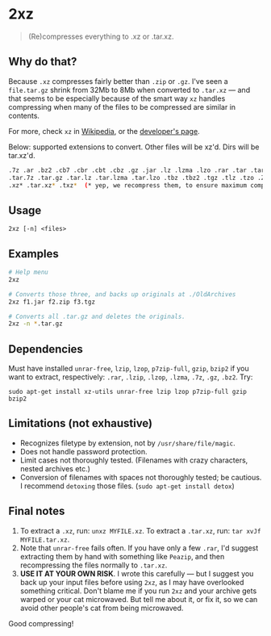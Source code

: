 # 2xz

> (Re)compresses everything to .xz or .tar.xz.

## Why do that?
Because `.xz` compresses fairly better than `.zip` or `.gz`. I've seen a `file.tar.gz` shrink from 32Mb to 8Mb when converted to `.tar.xz` — and that seems to be especially because of the smart way `xz` handles compressing when many of the files to be compressed are similar in contents. 

For more, check `xz` in [Wikipedia](https://en.wikipedia.org/wiki/Xz), or the [developer's page](http://tukaani.org/xz/).

Below: supported extensions to convert. Other files will be xz'd. Dirs will be tar.xz'd.
```bash
.7z .ar .bz2 .cb7 .cbr .cbt .cbz .gz .jar .lz .lzma .lzo .rar .tar .tar.bz2 
.tar.7z .tar.gz .tar.lz .tar.lzma .tar.lzo .tbz .tbz2 .tgz .tlz .tzo .Z .zip 
.xz* .tar.xz* .txz*  (* yep, we recompress them, to ensure maximum compression)
```

## Usage

`2xz [-n] <files>`

## Examples
```bash
# Help menu
2xz

# Converts those three, and backs up originals at ./OldArchives
2xz f1.jar f2.zip f3.tgz  

# Converts all .tar.gz and deletes the originals.
2xz -n *.tar.gz
```

## Dependencies
Must have installed `unrar-free`, `lzip`, `lzop`, `p7zip-full`, `gzip`, `bzip2`
if you want to extract, respectively: `.rar`, `.lzip`, `.lzop`, `.lzma`, `.7z`, `.gz`, `.bz2`. Try:

`sudo apt-get install xz-utils unrar-free lzip lzop p7zip-full gzip bzip2`


## Limitations (not exhaustive)
* Recognizes filetype by extension, not by `/usr/share/file/magic`.
* Does not handle password protection.
* Limit cases not thoroughly tested. (Filenames with crazy characters, nested archives etc.)
* Conversion of filenames with spaces not thoroughly tested; be cautious. I recommend `detoxing` those files. (`sudo apt-get install detox`)

## Final notes
1. To extract a `.xz`, run: `unxz MYFILE.xz`. To extract a `.tar.xz`, run: `tar xvJf MYFILE.tar.xz`.
2. Note that `unrar-free` fails often. If you have only a few `.rar`, I'd suggest extracting them by hand with something like `Peazip`, and then recompressing the files normally to `.tar.xz`.
3. **USE IT AT YOUR OWN RISK**. I wrote this carefully — but I suggest you back up your input files before using `2xz`, as I may have overlooked something critical. Don't blame me if you run `2xz` and your archive gets warped or your cat microwaved. But tell me about it, or fix it, so we can avoid other people's cat from being microwaved.

Good compressing!
